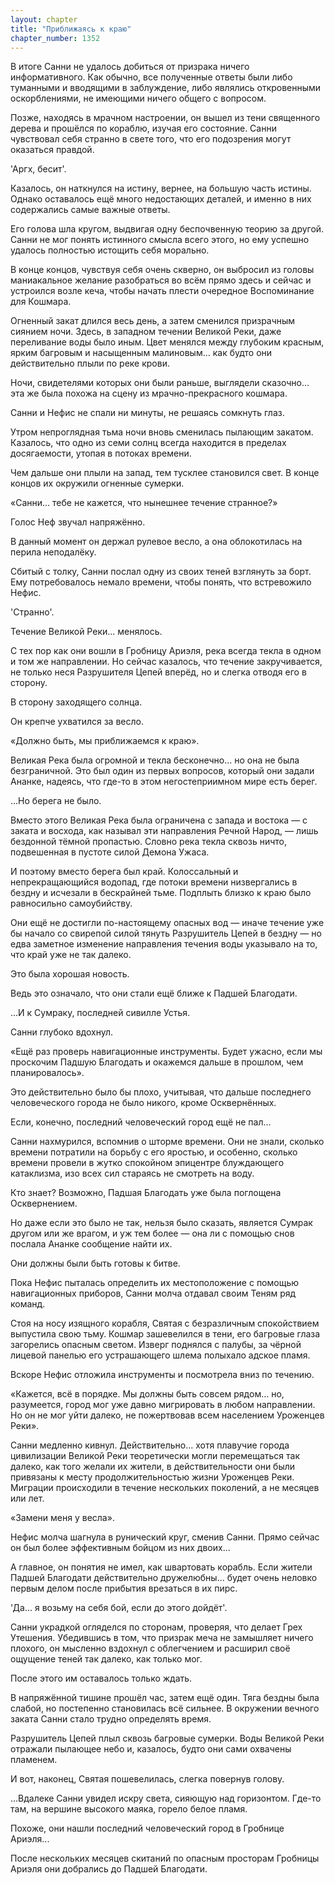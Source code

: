 ```yaml
---
layout: chapter
title: "Приближаясь к краю"
chapter_number: 1352
---
```


В итоге Санни не удалось добиться от призрака ничего информативного. Как обычно, все полученные ответы были либо туманными и вводящими в заблуждение, либо являлись откровенными оскорблениями, не имеющими ничего общего с вопросом.

Позже, находясь в мрачном настроении, он вышел из тени священного дерева и прошёлся по кораблю, изучая его состояние. Санни чувствовал себя странно в свете того, что его подозрения могут оказаться правдой.

'Аргх, бесит'.

Казалось, он наткнулся на истину, вернее, на большую часть истины. Однако оставалось ещё много недостающих деталей, и именно в них содержались самые важные ответы.

Его голова шла кругом, выдвигая одну беспочвенную теорию за другой. Санни не мог понять истинного смысла всего этого, но ему успешно удалось полностью истощить себя морально.

В конце концов, чувствуя себя очень скверно, он выбросил из головы маниакальное желание разобраться во всём прямо здесь и сейчас и устроился возле кеча, чтобы начать плести очередное Воспоминание для Кошмара.

Огненный закат длился весь день, а затем сменился призрачным сиянием ночи. Здесь, в западном течении Великой Реки, даже переливание воды было иным. Цвет менялся между глубоким красным, ярким багровым и насыщенным малиновым... как будто они действительно плыли по реке крови.

Ночи, свидетелями которых они были раньше, выглядели сказочно... эта же была похожа на сцену из мрачно-прекрасного кошмара.

Санни и Нефис не спали ни минуты, не решаясь сомкнуть глаз.

Утром непроглядная тьма ночи вновь сменилась пылающим закатом. Казалось, что одно из семи солнц всегда находится в пределах досягаемости, утопая в потоках времени.

Чем дальше они плыли на запад, тем тусклее становился свет. В конце концов их окружили огненные сумерки.

«Санни... тебе не кажется, что нынешнее течение странное?»

Голос Неф звучал напряжённо.

В данный момент он держал рулевое весло, а она облокотилась на перила неподалёку.

Сбитый с толку, Санни послал одну из своих теней взглянуть за борт. Ему потребовалось немало времени, чтобы понять, что встревожило Нефис.

'Странно'.

Течение Великой Реки... менялось.

С тех пор как они вошли в Гробницу Ариэля, река всегда текла в одном и том же направлении. Но сейчас казалось, что течение закручивается, не только неся Разрушителя Цепей вперёд, но и слегка отводя его в сторону.

В сторону заходящего солнца.

Он крепче ухватился за весло.

«Должно быть, мы приближаемся к краю».

Великая Река была огромной и текла бесконечно... но она не была безграничной. Это был один из первых вопросов, который они задали Ананке, надеясь, что где-то в этом негостеприимном мире есть берег.

...Но берега не было.

Вместо этого Великая Река была ограничена с запада и востока — с заката и восхода, как называл эти направления Речной Народ, — лишь бездонной тёмной пропастью. Словно река текла сквозь ничто, подвешенная в пустоте силой Демона Ужаса.

И поэтому вместо берега был край. Колоссальный и непрекращающийся водопад, где потоки времени низвергались в бездну и исчезали в бескрайней тьме. Подплыть близко к краю было равносильно самоубийству.

Они ещё не достигли по-настоящему опасных вод — иначе течение уже бы начало со свирепой силой тянуть Разрушитель Цепей в бездну — но едва заметное изменение направления течения воды указывало на то, что край уже не так далеко.

Это была хорошая новость.

Ведь это означало, что они стали ещё ближе к Падшей Благодати.

...И к Сумраку, последней сивилле Устья.

Санни глубоко вдохнул.

«Ещё раз проверь навигационные инструменты. Будет ужасно, если мы проскочим Падшую Благодать и окажемся дальше в прошлом, чем планировалось».

Это действительно было бы плохо, учитывая, что дальше последнего человеческого города не было никого, кроме Осквернённых.

Если, конечно, последний человеческий город ещё не пал...

Санни нахмурился, вспомнив о шторме времени. Они не знали, сколько времени потратили на борьбу с его яростью, и особенно, сколько времени провели в жутко спокойном эпицентре блуждающего катаклизма, изо всех сил стараясь не смотреть на воду.

Кто знает? Возможно, Падшая Благодать уже была поглощена Осквернением.

Но даже если это было не так, нельзя было сказать, является Сумрак другом или же врагом, и уж тем более — она ли с помощью снов послала Ананке сообщение найти их.

Они должны были быть готовы к битве.

Пока Нефис пыталась определить их местоположение с помощью навигационных приборов, Санни молча отдавал своим Теням ряд команд.

Стоя на носу изящного корабля, Святая с безразличным спокойствием выпустила свою тьму. Кошмар зашевелился в тени, его багровые глаза загорелись опасным светом. Изверг поднялся с палубы, за чёрной лицевой панелью его устрашающего шлема полыхало адское пламя.

Вскоре Нефис отложила инструменты и посмотрела вниз по течению.

«Кажется, всё в порядке. Мы должны быть совсем рядом... но, разумеется, город мог уже давно мигрировать в любом направлении. Но он не мог уйти далеко, не пожертвовав всем населением Уроженцев Реки».

Санни медленно кивнул. Действительно... хотя плавучие города цивилизации Великой Реки теоретически могли перемещаться так далеко, как того желали их жители, в действительности они были привязаны к месту продолжительностью жизни Уроженцев Реки. Миграции происходили в течение нескольких поколений, а не месяцев или лет.

«Замени меня у весла».

Нефис молча шагнула в рунический круг, сменив Санни. Прямо сейчас он был более эффективным бойцом из них двоих...

А главное, он понятия не имел, как швартовать корабль. Если жители Падшей Благодати действительно дружелюбны... будет очень неловко первым делом после прибытия врезаться в их пирс.

'Да... я возьму на себя бой, если до этого дойдёт'.

Санни украдкой огляделся по сторонам, проверяя, что делает Грех Утешения. Убедившись в том, что призрак меча не замышляет ничего плохого, он мысленно вздохнул с облегчением и расширил своё ощущение теней так далеко, как только мог.

После этого им оставалось только ждать.

В напряжённой тишине прошёл час, затем ещё один. Тяга бездны была слабой, но постепенно становилась всё сильнее. В окружении вечного заката Санни стало трудно определять время.

Разрушитель Цепей плыл сквозь багровые сумерки. Воды Великой Реки отражали пылающее небо и, казалось, будто они сами охвачены пламенем.

И вот, наконец, Святая пошевелилась, слегка повернув голову.

...Вдалеке Санни увидел искру света, сияющую над горизонтом. Где-то там, на вершине высокого маяка, горело белое пламя.

Похоже, они нашли последний человеческий город в Гробнице Ариэля...

После нескольких месяцев скитаний по опасным просторам Гробницы Ариэля они добрались до Падшей Благодати.